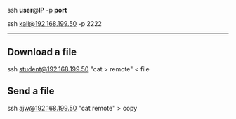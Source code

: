 ssh **user**@**IP** -p **port**

ssh kali@192.168.199.50 -p 2222

* * *
## Download a file
ssh student@192.168.199.50 "cat > remote" < file

## Send a file
ssh ajw@192.168.199.50 "cat remote" > copy